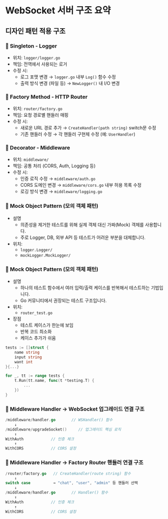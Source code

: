 # WebSocket 서버 구조 요약

## 디자인 패턴 적용 구조

### 🔸 Singleton - Logger
- 위치: `logger/logger.go`
- 책임: 전역에서 사용되는 로거
- 수정 시:
  - 로그 포맷 변경 → `logger.go` 내부 `Log()` 함수 수정
  - 출력 방식 변경 (파일 등) → `NewLogger()` 내 I/O 변경

### 🔸 Factory Method - HTTP Router
- 위치: `router/factory.go`
- 책임: 요청 경로별 핸들러 매핑
- 수정 시:
  - 새로운 URL 경로 추가 → `CreateHandler(path string)` switch문 수정
  - 기존 핸들러 수정 → 각 핸들러 구현체 수정 (예: `UserHandler`)

### 🔸 Decorator - Middleware
- 위치: `middleware/`
- 책임: 공통 처리 (CORS, Auth, Logging 등)
- 수정 시:
  - 인증 로직 수정 → `middleware/auth.go`
  - CORS 도메인 변경 → `middleware/cors.go` 내부 허용 목록 수정
  - 로깅 방식 변경 → `middleware/logging.go`

### 📌 Mock Object Pattern (모의 객체 패턴)
- 설명
  - 의존성을 제거한 테스트를 위해 실제 객체 대신 가짜(Mock) 객체를 사용합니다.
  - 주로 Logger, DB, 외부 API 등 테스트가 어려운 부분을 대체합니다.
- 위치:
  - `logger.Logger/`
  - `mockLogger.MockLogger/`

### 📌 Mock Object Pattern (모의 객체 패턴)
- 설명
  - 하나의 테스트 함수에서 여러 입력/출력 케이스를 반복해서 테스트하는 기법입니다.
  - Go 커뮤니티에서 권장되는 테스트 구조입니다.
- 위치:
   -  `router_test.go`
- 장점
   - 테스트 케이스가 한눈에 보임
   - 반복 코드 최소화
   - 케이스 추가가 쉬움

```go
tests := []struct {
    name string
    input string
    want int
}{...}

for _, tt := range tests {
    t.Run(tt.name, func(t *testing.T) {
        ...
    })
}
```

### 📌 Middleware Handler → WebSocket 업그레이드 연결 구조
```go
/middleware/handler.go       // WSHandler() 함수
    ↓
/middleware/upgradeSocket()     // 업그레이드 핵심 로직
    ↑
WithAuth            // 인증 체크
    ↑
WithCORS            // CORS 설정
```

### 📍 Middleware Handler → Factory Router 핸들러 연결 구조
```go
/router/factory.go   // CreateHandler(route string) 함수
    ↓
switch case          → "chat", "user", "admin" 등 핸들러 선택
    ↓
/middleware/handler.go       // Handler() 함수
    ↑
WithAuth            // 인증 체크
    ↑
WithCORS            // CORS 설정
```